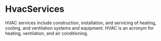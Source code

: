 # HvacServices
HVAC services include construction, installation, and servicing of heating, cooling, and ventilation systems and equipment. HVAC is an acronym for heating, ventilation, and air conditioning.
